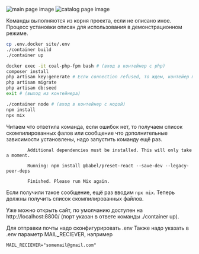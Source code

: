 ![main page image](https://github.com/alexvsezanyato/coal/blob/dev/screenshots/1.png?raw=true)
![catalog page image](https://github.com/alexvsezanyato/coal/blob/dev/screenshots/2.png?raw=true)

Команды выполняются из корня проекта, если не описано иное.
Процесс установки описан для использования в демонстрационном режиме.

```bash
cp .env.docker site/.env
./container build
./container up
```

```bash
docker exec -it coal-php-fpm bash # (вход в контейнер с php)
composer install
php artisan key:generate # Если connection refused, то ждем, контейер mysql с БД инициализируется
php artisan migrate
php artisan db:seed
exit # (выход из контейнера)
```

```bash
./container node # (вход в контейнер с нодой)
npm install
npx mix
```

Читаем что ответила команда, если ошибок нет, то получаем список скомпилированных фалов или сообщение что дополнительные зависимости установлены, надо запустить команду ещё раз.

```
        Additional dependencies must be installed. This will only take a moment.
        
        Running: npm install @babel/preset-react --save-dev --legacy-peer-deps
        
        Finished. Please run Mix again.
```

Если получили такое сообщение, ещё раз вводим ```npx mix```.
Теперь должны получить список скомпилированных файлов.

Уже можно открыть сайт, по умолчанию доступен на http://localhost:8800/ (порт указан в ответе команды ./container up).

Для отправки почты надо сконфигурировать .env
Также надо указать в .env параметр MAIL_RECIEVER, например

```
MAIL_RECIEVER="somemail@gmail.com"
```
